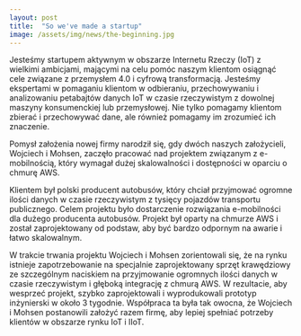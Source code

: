 ```yaml
---
layout: post
title:  "So we've made a startup"
image: /assets/img/news/the-beginning.jpg
---
```


Jesteśmy startupem aktywnym w obszarze Internetu Rzeczy (IoT) z wielkimi ambicjami, mającymi na celu pomóc naszym klientom osiągnąć cele związane z przemysłem 4.0 i cyfrową transformacją. Jesteśmy ekspertami w pomaganiu klientom w odbieraniu, przechowywaniu i analizowaniu petabajtów danych IoT w czasie rzeczywistym z dowolnej maszyny konsumenckiej lub przemysłowej. Nie tylko pomagamy klientom zbierać i przechowywać dane, ale również pomagamy im zrozumieć ich znaczenie.

Pomysł założenia nowej firmy narodził się, gdy dwóch naszych założycieli, Wojciech i Mohsen, zaczęło pracować nad projektem związanym z e-mobilnością, który wymagał dużej skalowalności i dostępności w oparciu o chmurę AWS.

Klientem był polski producent autobusów, który chciał przyjmować ogromne ilości danych w czasie rzeczywistym z tysięcy pojazdów transportu publicznego. Celem projektu było dostarczenie rozwiązania e-mobilności dla dużego producenta autobusów. Projekt był oparty na chmurze AWS i został zaprojektowany od podstaw, aby być bardzo odpornym na awarie i łatwo skalowalnym.

W trakcie trwania projektu Wojciech i Mohsen zorientowali się, że na rynku istnieje zapotrzebowanie na specjalnie zaprojektowany sprzęt krawędziowy ze szczególnym naciskiem na przyjmowanie ogromnych ilości danych w czasie rzeczywistym i głęboką integrację z chmurą AWS. W rezultacie, aby wesprzeć projekt, szybko zaprojektowali i wyprodukowali prototyp inżynierski w około 3 tygodnie. Współpraca ta była tak owocna, że Wojciech i Mohsen postanowili założyć razem firmę, aby lepiej spełniać potrzeby klientów w obszarze rynku IoT i IIoT.

